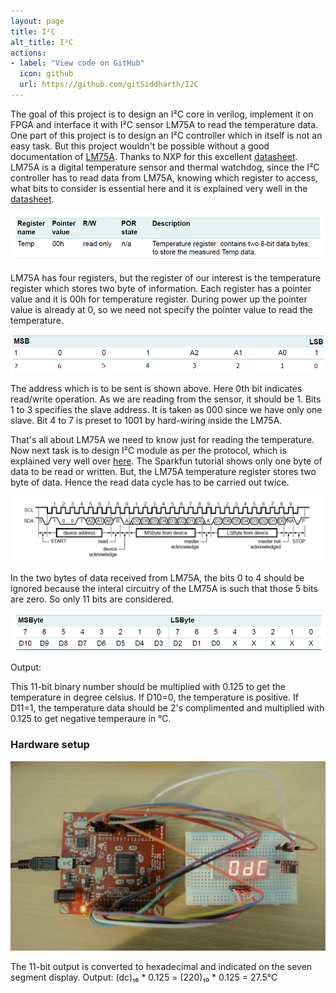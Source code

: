 ```yaml
---
layout: page
title: I²C
alt_title: I²C
actions:
- label: "View code on GitHub"
  icon: github
  url: https://github.com/gitSiddharth/I2C
---
```

The goal of this project is to design an I²C core in verilog, implement it on FPGA and interface it with I²C sensor LM75A to read the temperature data.
One part of this project is to design an I²C controller which in itself is not an easy task. But this project wouldn't be possible without a good documentation of [LM75A](https://www.nxp.com/docs/en/data-sheet/LM75A.pdf). Thanks to NXP for this excellent [datasheet](https://www.nxp.com/docs/en/data-sheet/LM75A.pdf).
LM75A is a digital temperature sensor and thermal watchdog, since the I²C controller has to read data from LM75A, knowing which register to access, what bits to consider is essential here and it is explained very well in the [datasheet](https://www.nxp.com/docs/en/data-sheet/LM75A.pdf).

![Temperature register](/assets/images/Temp_register.png)

LM75A has four registers, but the register of our interest is the temperature register which stores two byte of information. Each register has a pointer value and it is 00h for temperature register. During power up the pointer value is already at 0, so we need not specify the pointer value to read the temperature.

![slave address](/assets/images/address.png)

The address which is to be sent is shown above. Here 0th bit indicates read/write operation. As we are reading from the sensor, it should be 1. Bits 1 to 3 specifies the slave address. It is taken as 000 since we have only one slave. Bit 4 to 7 is preset to 1001 by hard-wiring inside the LM75A.

That's all about LM75A we need to know just for reading the temperature. Now next task is to design I²C module as per the protocol, which is explained very well over [here](https://learn.sparkfun.com/tutorials/i2c). The Sparkfun tutorial shows only one byte of data to be read or written. But, the LM75A temperature register stores two byte of data. Hence the read data cycle has to be carried out twice.

![address_data_cycle](/assets/images/address_data_cycle.png)

In the two bytes of data received from LM75A, the bits 0 to 4 should be ignored because the interal circuitry of the LM75A is such that those 5 bits are zero. So only 11 bits are considered. 

![Temperature data](/assets/images/Temp_data.png)

Output: 

This 11-bit binary number should be multiplied with 0.125 to get the temperature in degree celsius. If D10=0, the temperature is positive. If D11=1, the temperature data should be 2's complimented and multiplied with 0.125 to get negative temperaure in °C.

### Hardware setup

![IIC_LM75A_7SEG](/assets/images/IIC_LM75A_7SEG.png)

The 11-bit output is converted to hexadecimal and indicated on the seven segment display.
Output: (dc)₁₆ * 0.125 = (220)₁₀ * 0.125 = 27.5°C
